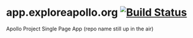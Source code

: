 # app.exploreapollo.org [![Build Status](https://travis-ci.org/UTD-CRSS/app.exploreapollo.org.svg)](https://travis-ci.org/UTD-CRSS/app.exploreapollo.org)

Apollo Project Single Page App (repo name still up in the air)
